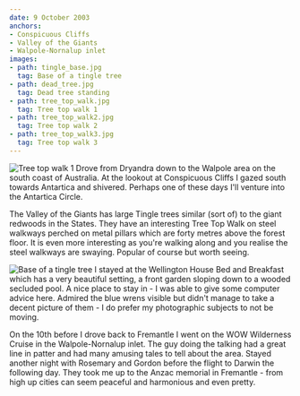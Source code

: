 ```yaml
---
date: 9 October 2003
anchors:
- Conspicuous Cliffs
- Valley of the Giants
- Walpole-Nornalup inlet
images:
- path: tingle_base.jpg
  tag: Base of a tingle tree
- path: dead_tree.jpg
  tag: Dead tree standing
- path: tree_top_walk.jpg
  tag: Tree top walk 1
- path: tree_top_walk2.jpg
  tag: Tree top walk 2
- path: tree_top_walk3.jpg
  tag: Tree top walk 3
---
```

![Tree top walk 1](tree_top_walk.jpg)
Drove from Dryandra down to the Walpole area on the south coast of Australia. At the lookout at Conspicuous Cliffs I gazed south towards Antartica and shivered. Perhaps one of these days I'll venture into the Antartica Circle.

The Valley of the Giants has large Tingle trees similar (sort of) to the giant redwoods in the States. They have an interesting Tree Top Walk on steel walkways perched on metal pillars which are forty metres above the forest floor. It is even more interesting as you're walking along and you realise the steel walkways are swaying. Popular of course but worth seeing.

![Base of a tingle tree](tingle_base.jpg)
I stayed at the Wellington House Bed and Breakfast which has a very beautiful setting, a front garden sloping down to a wooded secluded pool. A nice place to stay in - I was able to give some computer advice here. Admired the blue wrens visible but didn't manage to take a decent picture of them - I do prefer my photographic subjects to not be moving.

On the 10th before I drove back to Fremantle I went on the WOW Wilderness Cruise in the Walpole-Nornalup inlet. The guy doing the talking had a great line in patter and had many amusing tales to tell about the area. Stayed another night with Rosemary and Gordon before the flight to Darwin the following day. They took me up to the Anzac memorial in Fremantle - from high up cities can seem peaceful and harmonious and even pretty.
